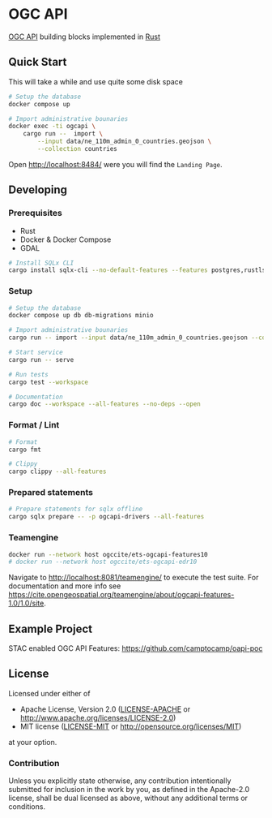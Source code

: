 # OGC API

[OGC API](https://ogcapi.ogc.org/) building blocks implemented in [Rust](https://www.rust-lang.org/)

## Quick Start

This will take a while and use quite some disk space

```bash
# Setup the database
docker compose up

# Import administrative bounaries
docker exec -ti ogcapi \
    cargo run --  import \
        --input data/ne_110m_admin_0_countries.geojson \
        --collection countries
```

Open <http://localhost:8484/> were you will find the `Landing Page`.

## Developing

### Prerequisites

- Rust
- Docker & Docker Compose
- GDAL

```bash
# Install SQLx CLI
cargo install sqlx-cli --no-default-features --features postgres,rustls
```

### Setup

```bash
# Setup the database
docker compose up db db-migrations minio

# Import administrative bounaries
cargo run -- import --input data/ne_110m_admin_0_countries.geojson --collection countries

# Start service 
cargo run -- serve

# Run tests
cargo test --workspace

# Documentation
cargo doc --workspace --all-features --no-deps --open
```

### Format / Lint

```bash
# Format
cargo fmt

# Clippy
cargo clippy --all-features
```

### Prepared statements

```bash
# Prepare statements for sqlx offline
cargo sqlx prepare -- -p ogcapi-drivers --all-features
```

### Teamengine

```bash
docker run --network host ogccite/ets-ogcapi-features10
# docker run --network host ogccite/ets-ogcapi-edr10
```

Navigate to <http://localhost:8081/teamengine/> to execute the test suite. For documentation and more info see <https://cite.opengeospatial.org/teamengine/about/ogcapi-features-1.0/1.0/site>.

## Example Project

STAC enabled OGC API Features: https://github.com/camptocamp/oapi-poc

## License

Licensed under either of

 * Apache License, Version 2.0 ([LICENSE-APACHE](LICENSE-APACHE) or http://www.apache.org/licenses/LICENSE-2.0)
 * MIT license ([LICENSE-MIT](LICENSE-MIT) or http://opensource.org/licenses/MIT)

at your option.

### Contribution

Unless you explicitly state otherwise, any contribution intentionally submitted for inclusion in the work by you, as defined in the Apache-2.0 license, shall be dual licensed as above, without any additional terms or conditions.

